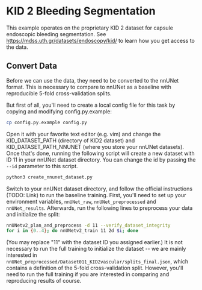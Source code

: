 # KID 2 Bleeding Segmentation

This example operates on the proprietary KID 2 dataset for capsule endoscopic bleeding segmentation.
See https://mdss.uth.gr/datasets/endoscopy/kid/ to learn how you get access to the data.


## Convert Data

Before we can use the data, they need to be converted to the nnUNet format.
This is necessary to compare to nnUNet as a baseline with reproducible 5-fold cross-validation splits.

But first of all, you'll need to create a local config file for this task by copying and modifying config.py.example:

```bash
cp config.py.example config.py
```

Open it with your favorite text editor (e.g. vim) and change the KID_DATASET_PATH (directory of KID2 dataset) and KID_DATASET_PATH_NNUNET (where you store your nnUNet datasets).
Once that's done, running the following script will create a new dataset with ID 11 in your nnUNet dataset directory.
You can change the id by passing the `--id` parameter to this script.

```bash
python3 create_nnunet_dataset.py
```

Switch to your nnUNet dataset directory, and follow the official instructions (TODO: Link) to run the baseline training.
First, you'll need to set up your environment variables, `nnUNet_raw`, `nnUNet_preprocessed` and `nnUNet_results`.
Afterwards, run the following lines to preprocess your data and initialize the split:


```bash
nnUNetv2_plan_and_preprocess -d 11 --verify_dataset_integrity
for i in {0..4}; do nnUNetv2_train 11 2d $i; done
```

(You may replace "11" with the dataset ID you assigned earlier.)
It is not necessary to run the full training to initialize the dataset -- we are mainly interested in `nnUNet_preprocessed/Dataset011_KID2vascular/splits_final.json`, which contains a definition of the 5-fold cross-validation split.
However, you'll need to run the full training if you are interested in comparing and reproducing results of course.
